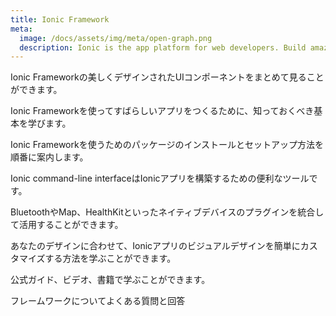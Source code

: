 ```yaml
---
title: Ionic Framework
meta:
  image: /docs/assets/img/meta/open-graph.png
  description: Ionic is the app platform for web developers. Build amazing mobile, web, and desktop apps all with one shared code base and open web standards
---
```


<docs-cards>
  <docs-card header="コンポーネント" href="/docs/components" img="/docs/assets/icons/feature-guide-components-icon.png">
    <p>Ionic Frameworkの美しくデザインされたUIコンポーネントをまとめて見ることができます。</p>
  </docs-card>

  <docs-card header="紹介" href="/docs/intro" icon="/docs/assets/icons/guide-introduction-icon.png">
    <p>Ionic Frameworkを使ってすばらしいアプリをつくるために、知っておくべき基本を学びます。</p>
  </docs-card>

  <docs-card header="インストール" href="/docs/installation/cli" icon="/docs/assets/icons/guide-installation-icon.png">
    <p>Ionic Frameworkを使うためのパッケージのインストールとセットアップ方法を順番に案内します。</p>
  </docs-card>

  <docs-card header="CLI" href="/docs/cli" icon="/docs/assets/icons/guide-cli-icon.png">
    <p>Ionic command-line interfaceはIonicアプリを構築するための便利なツールです。</p>
  </docs-card>

  <docs-card header="ネイティブ" href="/docs/native" icon="/docs/assets/icons/guide-nativeapis-icon.png">
    <p>BluetoothやMap、HealthKitといったネイティブデバイスのプラグインを統合して活用することができます。</p>
  </docs-card>

  <docs-card header="テーマのカスタマイズ" href="/docs/theming/basics" icon="/docs/assets/icons/guide-theming-icon.png">
    <p>あなたのデザインに合わせて、Ionicアプリのビジュアルデザインを簡単にカスタマイズする方法を学ぶことができます。</p>
  </docs-card>

  <docs-card header="リソース" href="/docs/developer-resources/books" icon="/docs/assets/icons/guide-resources-icon.png">
    <p>公式ガイド、ビデオ、書籍で学ぶことができます。</p>
  </docs-card>

  <docs-card header="よくある質問" href="/docs/faq/glossary" icon="/docs/assets/icons/guide-faq-icon.png">
    <p>フレームワークについてよくある質問と回答</p>
  </docs-card>
</docs-cards>